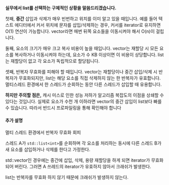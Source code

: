 
**실무에서 list를 선택하는 구체적인 상황을 말씀드리겠습니다.**

첫째, **중간** 삽입과 삭제가 매우 빈번하고 위치를 이미 알고 있을 때입니다. 예를 들어 텍스트 에디터에서 커서 위치에 문자를 삽입/삭제하는 경우, 커서를 iterator로 유지하면 O(1) 연산이 가능합니다. vector라면 매번 뒤쪽 요소들을 이동시켜야 해서 O(n)이 걸립니다.

둘째, 요소의 크기가 매우 크고 복사 비용이 높을 때입니다. vector는 재할당 시 모든 요소를 복사하거나 이동시켜야 하는데, 요소가 수 KB 이상이면 이 비용이 상당합니다. list는 재할당이 없고 각 요소가 독립적으로 할당됩니다.

셋째, 반복자 무효화를 피해야 할 때입니다. vector는 재할당이나 중간 삽입/삭제 시 반복자가 무효화되지만, list는 해당 요소를 직접 삭제하지 않는 한 반복자가 유효합니다. 멀티스레드 환경에서 한 스레드가 순회하는 동안 다른 스레드가 삽입할 때 유용합니다.

**하지만 주의할 점은,** 캐시 미스로 인한 성능 저하가 알고리즘 복잡도의 이점을 상쇄할 수 있다는 것입니다. 실제로 요소가 수천 개 이하라면 vector의 중간 삽입이 list보다 빠를 수 있습니다. 따라서 반드시 프로파일링을 통해 확인해야 합니다


#### 추가 설명

멀티 스레드 환경에서 반복자 무효화 회피

스레드 A가 `std::list<int>`를 순회하며 각 요소를 처리하는 동시에 다른 스레드 B가 새 요소를 삽입하거나 삭제를 한다고 가정한다.

std::vector인 경우에는 중간에 삽입, 삭제, 용량 재할당을 하게 되면 iterator가 무효화 되어 버린다.
그러면 A 쓰레드의 iterator가 유효하지 않아서 크래쉬가 발생한다.

list는 반복자를 무효화 하지 않기 때문에 크래쉬가 발생하지 않는다.
